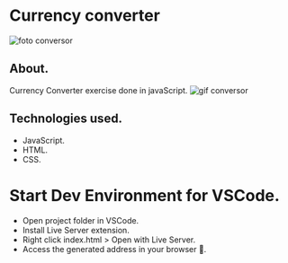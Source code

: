 # Currency converter
![foto conversor](https://user-images.githubusercontent.com/86026272/142311528-de1376b5-e23d-4909-88fe-0ee47720b9e3.PNG)
## About.
Currency Converter exercise done in javaScript.
![gif conversor](https://user-images.githubusercontent.com/86026272/142313960-36319b93-6cf5-4bd1-844b-5cc751b2c622.gif)
## Technologies used.
+ JavaScript.
+ HTML.
+ CSS.

# Start Dev Environment for VSCode.
+ Open project folder in VSCode.
+ Install Live Server extension.
+ Right click index.html > Open with Live Server.
+ Access the generated address in your browser 🚀.
